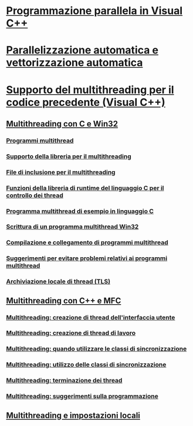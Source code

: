 # [Programmazione parallela in Visual C++](parallel-programming-in-visual-cpp.md)
# [Parallelizzazione automatica e vettorizzazione automatica](auto-parallelization-and-auto-vectorization.md)
# [Supporto del multithreading per il codice precedente (Visual C++)](multithreading-support-for-older-code-visual-cpp.md)
## [Multithreading con C e Win32](multithreading-with-c-and-win32.md)
### [Programmi multithread](multithread-programs.md)
### [Supporto della libreria per il multithreading](library-support-for-multithreading.md)
### [File di inclusione per il multithreading](include-files-for-multithreading.md)
### [Funzioni della libreria di runtime del linguaggio C per il controllo dei thread](c-run-time-library-functions-for-thread-control.md)
### [Programma multithread di esempio in linguaggio C](sample-multithread-c-program.md)
### [Scrittura di un programma multithread Win32](writing-a-multithreaded-win32-program.md)
### [Compilazione e collegamento di programmi multithread](compiling-and-linking-multithread-programs.md)
### [Suggerimenti per evitare problemi relativi ai programmi multithread](avoiding-problem-areas-with-multithread-programs.md)
### [Archiviazione locale di thread (TLS)](thread-local-storage-tls.md)
## [Multithreading con C++ e MFC](multithreading-with-cpp-and-mfc.md)
### [Multithreading: creazione di thread dell'interfaccia utente](multithreading-creating-user-interface-threads.md)
### [Multithreading: creazione di thread di lavoro](multithreading-creating-worker-threads.md)
### [Multithreading: quando utilizzare le classi di sincronizzazione](multithreading-when-to-use-the-synchronization-classes.md)
### [Multithreading: utilizzo delle classi di sincronizzazione](multithreading-how-to-use-the-synchronization-classes.md)
### [Multithreading: terminazione dei thread](multithreading-terminating-threads.md)
### [Multithreading: suggerimenti sulla programmazione](multithreading-programming-tips.md)
## [Multithreading e impostazioni locali](multithreading-and-locales.md)
